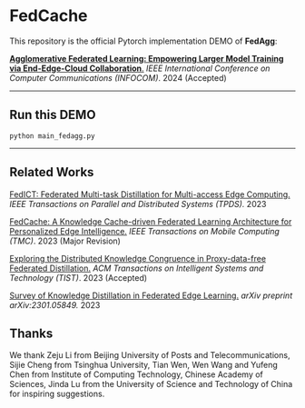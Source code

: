 # FedCache

This repository is the official Pytorch implementation DEMO of **FedAgg**:

[**Agglomerative Federated Learning: Empowering Larger Model Training via End-Edge-Cloud Collaboration**.]() *IEEE International Conference on Computer Communications (INFOCOM)*. 2024 (Accepted)

-------
## Run this DEMO
```python main_fedagg.py```

-------

## Related Works

[FedICT: Federated Multi-task Distillation for Multi-access Edge Computing.](https://ieeexplore.ieee.org/abstract/document/10163770/) *IEEE Transactions on Parallel and Distributed Systems (TPDS).* 2023

[FedCache: A Knowledge Cache-driven Federated Learning Architecture for Personalized Edge Intelligence.](https://arxiv.org/abs/2308.07816) *IEEE Transactions on Mobile Computing (TMC)*. 2023 (Major Revision)

[Exploring the Distributed Knowledge Congruence in Proxy-data-free Federated Distillation.](https://arxiv.org/abs/2204.07028) *ACM Transactions on Intelligent Systems and Technology (TIST)*. 2023 (Accepted)

[Survey of Knowledge Distillation in Federated Edge Learning.](https://arxiv.org/abs/2301.05849) *arXiv preprint arXiv:2301.05849.* 2023

## Thanks

We thank Zeju Li from Beijing University of Posts and Telecommunications, Sijie Cheng from Tsinghua University,
Tian Wen, Wen Wang and Yufeng Chen from Institute of Computing Technology, Chinese Academy of Sciences, Jinda
Lu from the University of Science and Technology of China for inspiring suggestions.  